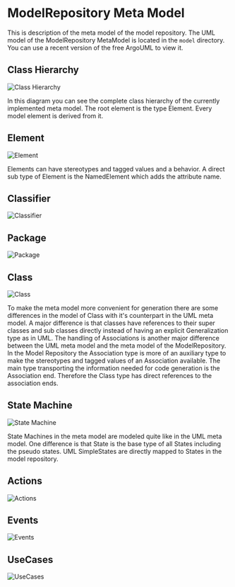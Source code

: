 ModelRepository Meta Model
==========================
This is description of the meta model of the model repository.
The UML model of the ModelRepository MetaModel is located in the
`model` directory. You can use a recent version of the free ArgoUML to
view it.

Class Hierarchy
---------------
![Class Hierarchy](https://github.com/downloads/lsolbach/ModelRepository/ClassHierarchy.png "Meta Model Class Hierarchy Diagram")

In this diagram you can see the complete class hierarchy of the
currently implemented meta model. The root element is the type Element.
Every model element is derived from it.

Element
-------
![Element](https://github.com/downloads/lsolbach/ModelRepository/Element.png "Element Class Diagram")

Elements can have stereotypes and tagged values and a behavior.
A direct sub type of Element is the NamedElement which adds the
attribute name.

Classifier
----------
![Classifier](https://github.com/downloads/lsolbach/ModelRepository/Classifier.png "Classifier Class Diagram")


Package
-------
![Package](https://github.com/downloads/lsolbach/ModelRepository/Package.png "Package Class Diagram")


Class
-----
![Class](https://github.com/downloads/lsolbach/ModelRepository/Class.png "Class Class Diagram")

To make the meta model more convenient for generation there are some
differences in the model of Class with it's counterpart in the UML meta
model. A major difference is that classes have references to their
super classes and sub classes directly instead of having an explicit
Generalization type as in UML. The handling of Associations is another
major difference between the UML meta model and the meta model of the
ModelRepository. In the Model Repository the Association type is more
of an auxiliary type to make the stereotypes and tagged values of an
Association available. The main type transporting the information
needed for code generation is the Association end. Therefore the Class
type has direct references to the association ends.

State Machine
-------------
![State Machine](https://github.com/downloads/lsolbach/ModelRepository/StateMachine.png "State Machine Class Diagram")

State Machines in the meta model are modeled quite like in the UML meta
model. One difference is that State is the base type of all States
including the pseudo states. UML SimpleStates are directly mapped to
States in the model repository.

Actions
-------
![Actions](https://github.com/downloads/lsolbach/ModelRepository/Actions.png "Actions Class Diagram")


Events
------
![Events](https://github.com/downloads/lsolbach/ModelRepository/Events.png "Events Class Diagram")


UseCases
--------
![UseCases](https://github.com/downloads/lsolbach/ModelRepository/UseCases.png "Use Cases Class Diagram")


